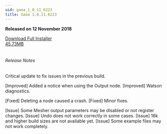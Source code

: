 ```yaml
---
uid: gaea_1_0_11_6223
title: Gaea 1.0.11.6223
---
```



**Released on 12 November 2018**

<div class="btn-group" role="group">
<a href="http://viridian.quadspinner.com/gaea/Gaea-EAP-1.0.11.6223.msi" class="btn btn-dark">Download Full Installer<br />45.73MB</a>
</div></div></div>
<br><h6 class="ml-2">Release Notes</h6>
<div class="card">
<div class="card-body release-note">

Critical update to fix issues in the previous build.

[Improved] Added a notice when using the Output node.
[Improved] Watson diagnostics.

[Fixed] Deleting a node caused a crash.
[Fixed] Minor fixes.

[Issue] Some Mesher output parameters may be disabled or not register changes.
[Issue] Undo does not work correctly in some cases.
[Issue] 16k and higher build sizes are not available yet.
[Issue] Some example files may not work completely.



